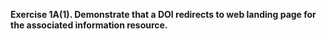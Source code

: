 **Exercise 1A(1). Demonstrate that a DOI redirects to web landing page for the associated information resource.**